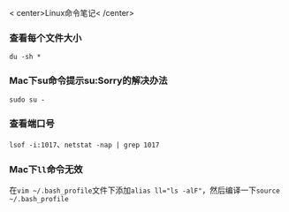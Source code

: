  < center>Linux命令笔记< /center>


### 查看每个文件大小

`du -sh *`

### Mac下su命令提示su:Sorry的解决办法

`sudo su -`

### 查看端口号

`lsof -i:1017`、`netstat -nap | grep 1017`

### Mac下`ll`命令无效

在`vim ~/.bash_profile`文件下添加`alias ll="ls -alF"`，然后编译一下`source ~/.bash_profile`
